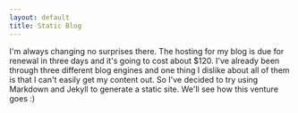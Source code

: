 ```yaml
---
layout: default
title: Static Blog
---
```


I'm always changing no surprises there. The hosting for my blog is due for renewal in three days and it's going to cost about $120. I've already been through three different blog engines and one thing I dislike about all of them is that I can't easily get my content out. So I've decided to try using Markdown and Jekyll to generate a static site. We'll see how this venture goes :)